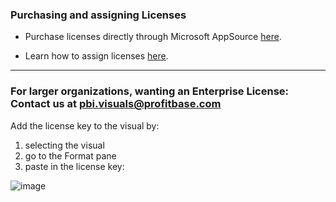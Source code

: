 ### Purchasing and assigning Licenses

* Purchase licenses directly through Microsoft AppSource [here](https://appsource.microsoft.com/en-us/marketplace/checkout/profitbase.profitbasegantt?exp=ubp8&tab=Overview).


* Learn how to assign licenses [here](https://learn.microsoft.com/en-us/power-bi/developer/visuals/licensing-faq#how-do-we-assign-the-licenses-).




***


### For larger organizations, wanting an Enterprise License: Contact us at pbi.visuals@profitbase.com



Add the license key to the visual by:
1. selecting the visual
2. go to the Format pane
3. paste in the license key:

![image](https://user-images.githubusercontent.com/82056309/202193916-8bfcb36b-dd96-409e-8fa3-e340ae8689e4.png)
